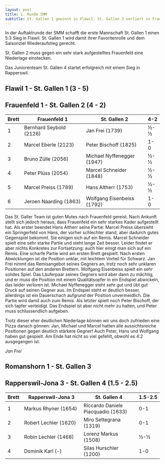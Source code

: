 ```yaml
---
layout: post
title: 1. Runde SMM
subtitle: St. Gallen 1 gewinnt in Flawil. St. Gallen 2 verliert in Frauenfeld. St. Gallen 4 gewinnt in Rapperswil.
---
```


In der Auftaktrunde der SMM schafft die erste Mannschaft St. Gallen 1 einen 5:3 Sieg in Flawil. St. Gallen 1 wird damit
ihrer Favoritenrolle und dem Saisonziel Wiederaufstieg gerecht.

St. Gallen 2 muss gegen ein sehr stark aufgestelltes Frauenfeld eine Niederlage einstecken.

Das Juniorenteam St. Gallen 4 startet erfolgreich mit einem Sieg in Rapperswil.

## Flawil 1 - St. Gallen 1 (3 - 5)

## Frauenfeld 1 - St. Gallen 2 (4 - 2)

| Brett | Frauenfeld 1            | St. Gallen 2               | 4-2 |
|-------|-------------------------|----------------------------|-----|
| 1     | Bernhard Seybold (2126) | Jan Frei (1739)            | ½-½ |
| 2     | Marcel Eberle (2123)    | Peter Bischoff (1825)      | 1-0 |
| 3     | Bruno Zülle (2056)      | Michael Nyffenegger (1947) | ½-½ |
| 4     | Peter Plüss (2054)      | Marcel Schneider (1848)    | ½-½ |
| 5     | Marcel Preiss (1789)    | Hans Altherr (1753)        | ½-½ |
| 6     | Jeroen Naarding (1863)  | Wolfgang Eisenbeiss (1792) | 1-0 |

Das St. Galler Team ist guten Mutes nach Frauenfeld gereist.
Nach Ankunft stellt sich jedoch heraus, dass Frauenfeld ein sehr starkes Kader aufgestellt hat. Als erster beendet Hans
Altherr seine Partie: Marcel Preiss übersieht ein Springerfeld von Hans, der vorher schlechter stand, aber dadurch gutes
Gegenspiel bekommt. Sie einigen sich auf ein Remis.
Marcel Schneider spielt eine sehr starke Partie und steht lange Zeit besser. Leider findet er aber nichts
Konkretes zur Fortsetzung: auch hier einigt man sich auf ein Remis.
Eine scharfe Partie wird am ersten Brett gespielt. Nach ersten Abwicklungen ist die Position unklar, mit leichtem
Vorteil für Schwarz. Jan Frei nimmt das Remisangebot seines Gegners an, trotz noch sehr unklaren Positionen auf den
anderen Brettern.
Wolfgang Eisenbeiss spielt ein sehr solides Spiel. Das Läuferpaar seines Gegners wird aber dann zu mächtig, und er muss
die Position mit einem Qualitätsopfer in ein Endspiel abwickeln, das leider verloren ist.
Michael Nyffenegger steht sehr gut und übt gut Druck auf seinen Gegner aus. Im Endspiel steht er deutlich besser,
allerdings ist ein Dauerschach aufgrund der Position unvermeidlich. Die Partie wird damit auch zum Remis.
Als letzter spielt noch Peter Bischoff, der sich tapfer verteidigt. Das Endspiel ist aber nicht
mehr zu halten, und Peter muss schlussendlich aufgeben.

Trotz dieser eher deutlichen Niederlage können wir uns doch zufrieden eine Pizza danach gönnen: Jan, Michael und Marcel
hatten alle aussichtsreiche Positionen gegen deutlich stärkere Gegner! Auch Peter, Hans und Wolfgang haben gut gespielt.
Am Ende hat nicht so viel gefehlt, obwohl es 4:2 ausgegangen ist.

_Jan Frei_

## Romanshorn 1 - St. Gallen 3

## Rapperswil-Jona 3 - St. Gallen 4 (1.5 - 2.5)

| Brett | Rapperswil-Jona 3     | St. Gallen 4                       | 1.5-2.5 |
|-------|-----------------------|------------------------------------|---------|
| 1     | Markus Rhyner (1654)  | Riccardo Daniele Piacquadio (1633) | 0-1     |
| 2     | Robert Lechler (1620) | Miro Settegrana (1319)             | 0-1     |
| 3     | Robin Lechler (1468)  | Lorenz Markus (1508)               | ½-½     |
| 4     | Dominik Karl (-)      | Silas Hurschler (1200)             | 1-0     |

<style>
table th:nth-of-type(2) {
    width: 40%;
}
table th:nth-of-type(3) {
    width: 40%;
}
table th {
    white-space: nowrap;
}
</style>
